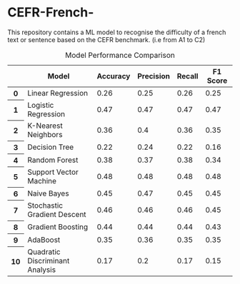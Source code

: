 # CEFR-French-
This repository contains a ML model to recognise the difficulty of a french text or sentence based on the CEFR benchmark. (i.e from A1 to C2)

</style>
<table id="T_f4a83">
  <caption>Model Performance Comparison</caption>
  <thead>
    <tr>
      <th class="blank level0" >&nbsp;</th>
      <th id="T_f4a83_level0_col0" class="col_heading level0 col0" >Model</th>
      <th id="T_f4a83_level0_col1" class="col_heading level0 col1" >Accuracy</th>
      <th id="T_f4a83_level0_col2" class="col_heading level0 col2" >Precision</th>
      <th id="T_f4a83_level0_col3" class="col_heading level0 col3" >Recall</th>
      <th id="T_f4a83_level0_col4" class="col_heading level0 col4" >F1 Score</th>
    </tr>
  </thead>
  <tbody>
    <tr>
      <th id="T_f4a83_level0_row0" class="row_heading level0 row0" >0</th>
      <td id="T_f4a83_row0_col0" class="data row0 col0" >Linear Regression</td>
      <td id="T_f4a83_row0_col1" class="data row0 col1" >0.26</td>
      <td id="T_f4a83_row0_col2" class="data row0 col2" >0.25</td>
      <td id="T_f4a83_row0_col3" class="data row0 col3" >0.26</td>
      <td id="T_f4a83_row0_col4" class="data row0 col4" >0.25</td>
    </tr>
    <tr>
      <th id="T_f4a83_level0_row1" class="row_heading level0 row1" >1</th>
      <td id="T_f4a83_row1_col0" class="data row1 col0" >Logistic Regression</td>
      <td id="T_f4a83_row1_col1" class="data row1 col1" >0.47</td>
      <td id="T_f4a83_row1_col2" class="data row1 col2" >0.47</td>
      <td id="T_f4a83_row1_col3" class="data row1 col3" >0.47</td>
      <td id="T_f4a83_row1_col4" class="data row1 col4" >0.47</td>
    </tr>
    <tr>
      <th id="T_f4a83_level0_row2" class="row_heading level0 row2" >2</th>
      <td id="T_f4a83_row2_col0" class="data row2 col0" >K-Nearest Neighbors</td>
      <td id="T_f4a83_row2_col1" class="data row2 col1" >0.36</td>
      <td id="T_f4a83_row2_col2" class="data row2 col2" >0.4</td>
      <td id="T_f4a83_row2_col3" class="data row2 col3" >0.36</td>
      <td id="T_f4a83_row2_col4" class="data row2 col4" >0.35</td>
    </tr>
    <tr>
      <th id="T_f4a83_level0_row3" class="row_heading level0 row3" >3</th>
      <td id="T_f4a83_row3_col0" class="data row3 col0" >Decision Tree</td>
      <td id="T_f4a83_row3_col1" class="data row3 col1" >0.22</td>
      <td id="T_f4a83_row3_col2" class="data row3 col2" >0.24</td>
      <td id="T_f4a83_row3_col3" class="data row3 col3" >0.22</td>
      <td id="T_f4a83_row3_col4" class="data row3 col4" >0.16</td>
    </tr>
    <tr>
      <th id="T_f4a83_level0_row4" class="row_heading level0 row4" >4</th>
      <td id="T_f4a83_row4_col0" class="data row4 col0" >Random Forest</td>
      <td id="T_f4a83_row4_col1" class="data row4 col1" >0.38</td>
      <td id="T_f4a83_row4_col2" class="data row4 col2" >0.37</td>
      <td id="T_f4a83_row4_col3" class="data row4 col3" >0.38</td>
      <td id="T_f4a83_row4_col4" class="data row4 col4" >0.34</td>
    </tr>
    <tr>
      <th id="T_f4a83_level0_row5" class="row_heading level0 row5" >5</th>
      <td id="T_f4a83_row5_col0" class="data row5 col0" >Support Vector Machine</td>
      <td id="T_f4a83_row5_col1" class="data row5 col1" >0.48</td>
      <td id="T_f4a83_row5_col2" class="data row5 col2" >0.48</td>
      <td id="T_f4a83_row5_col3" class="data row5 col3" >0.48</td>
      <td id="T_f4a83_row5_col4" class="data row5 col4" >0.48</td>
    </tr>
    <tr>
      <th id="T_f4a83_level0_row6" class="row_heading level0 row6" >6</th>
      <td id="T_f4a83_row6_col0" class="data row6 col0" >Naive Bayes</td>
      <td id="T_f4a83_row6_col1" class="data row6 col1" >0.45</td>
      <td id="T_f4a83_row6_col2" class="data row6 col2" >0.47</td>
      <td id="T_f4a83_row6_col3" class="data row6 col3" >0.45</td>
      <td id="T_f4a83_row6_col4" class="data row6 col4" >0.45</td>
    </tr>
    <tr>
      <th id="T_f4a83_level0_row7" class="row_heading level0 row7" >7</th>
      <td id="T_f4a83_row7_col0" class="data row7 col0" >Stochastic Gradient Descent</td>
      <td id="T_f4a83_row7_col1" class="data row7 col1" >0.46</td>
      <td id="T_f4a83_row7_col2" class="data row7 col2" >0.46</td>
      <td id="T_f4a83_row7_col3" class="data row7 col3" >0.46</td>
      <td id="T_f4a83_row7_col4" class="data row7 col4" >0.45</td>
    </tr>
    <tr>
      <th id="T_f4a83_level0_row8" class="row_heading level0 row8" >8</th>
      <td id="T_f4a83_row8_col0" class="data row8 col0" >Gradient Boosting</td>
      <td id="T_f4a83_row8_col1" class="data row8 col1" >0.44</td>
      <td id="T_f4a83_row8_col2" class="data row8 col2" >0.44</td>
      <td id="T_f4a83_row8_col3" class="data row8 col3" >0.44</td>
      <td id="T_f4a83_row8_col4" class="data row8 col4" >0.43</td>
    </tr>
    <tr>
      <th id="T_f4a83_level0_row9" class="row_heading level0 row9" >9</th>
      <td id="T_f4a83_row9_col0" class="data row9 col0" >AdaBoost</td>
      <td id="T_f4a83_row9_col1" class="data row9 col1" >0.35</td>
      <td id="T_f4a83_row9_col2" class="data row9 col2" >0.36</td>
      <td id="T_f4a83_row9_col3" class="data row9 col3" >0.35</td>
      <td id="T_f4a83_row9_col4" class="data row9 col4" >0.35</td>
    </tr>
    <tr>
      <th id="T_f4a83_level0_row10" class="row_heading level0 row10" >10</th>
      <td id="T_f4a83_row10_col0" class="data row10 col0" >Quadratic Discriminant Analysis</td>
      <td id="T_f4a83_row10_col1" class="data row10 col1" >0.17</td>
      <td id="T_f4a83_row10_col2" class="data row10 col2" >0.2</td>
      <td id="T_f4a83_row10_col3" class="data row10 col3" >0.17</td>
      <td id="T_f4a83_row10_col4" class="data row10 col4" >0.15</td>
    </tr>
  </tbody>
</table>
